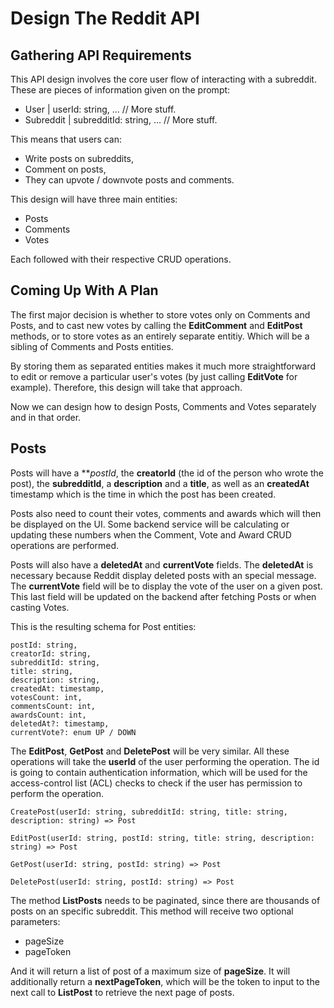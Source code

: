 # Design The Reddit API
## Gathering API Requirements
This API design involves the core user flow of interacting with a subreddit. These are pieces of information given on the prompt:
- User | userId: string, ... // More stuff.
- Subreddit | subredditId: string, ... // More stuff.

This means that users can:
- Write posts on subreddits,
- Comment on posts,
- They can upvote / downvote posts and comments.

This design will have three main entities:
- Posts
- Comments
- Votes

Each followed with their respective CRUD operations.

## Coming Up With A Plan
The first major decision is whether to store votes only on Comments and Posts, and to cast new votes by calling the **EditComment** and **EditPost** methods, or to store votes as an entirely separate entitiy. Which will be a sibling of Comments and Posts entities. 

By storing them as separated entities makes it much more straightforward to edit or remove a particular user's votes (by just calling **EditVote** for example). Therefore, this design will take that approach.

Now we can design how to design Posts, Comments and Votes separately and in that order.

## Posts
Posts will have a ***postId*, the **creatorId** (the id of the person who wrote the post), the **subredditId**, a **description** and a **title**, as well as an **createdAt** timestamp which is the time in which the post has been created.

Posts also need to count their votes, comments and awards which will then be displayed on the UI. Some backend service will be calculating or updating these numbers when the Comment, Vote and Award CRUD operations are performed.

Posts will also have a **deletedAt** and **currentVote** fields. The **deletedAt** is necessary because Reddit display deleted posts with an special message. The **currentVote** field will be to display the vote of the user on a given post. This last field will be updated on the backend after fetching Posts or when casting Votes.

This is the resulting schema for Post entities:
```
postId: string,
creatorId: string,
subredditId: string,
title: string,
description: string,
createdAt: timestamp,
votesCount: int,
commentsCount: int,
awardsCount: int,
deletedAt?: timestamp,
currentVote?: enum UP / DOWN
```

The **EditPost**, **GetPost** and **DeletePost** will be very similar. All these operations will take the **userId** of the user performing the operation. The id is going to contain authentication information, which will be used for the access-control list (ACL) checks to check if the user has permission to perform the operation.

```
CreatePost(userId: string, subredditId: string, title: string, description: string) => Post

EditPost(userId: string, postId: string, title: string, description: string) => Post

GetPost(userId: string, postId: string) => Post

DeletePost(userId: string, postId: string) => Post
```

The method **ListPosts** needs to be paginated, since there are thousands of posts on an specific subreddit. This method will receive two optional parameters:
- pageSize
- pageToken

And it will return a list of post of a maximum size of **pageSize**. It will additionally return a **nextPageToken**, which will be the token to input to the next call to **ListPost** to retrieve the next page of posts.
